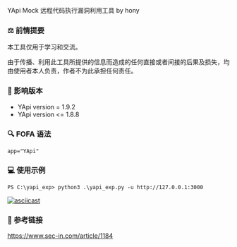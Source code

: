 YApi Mock 远程代码执行漏洞利用工具 by hony

### ⚖️ 前情提要

本工具仅用于学习和交流。

由于传播、利用此工具所提供的信息而造成的任何直接或者间接的后果及损失，均由使用者本人负责，作者不为此承担任何责任。

### 📃 影响版本

- YApi version = 1.9.2
- YApi version <= 1.8.8

### 🔍 FOFA 语法

```
app="YApi"
```

### 💻 使用示例

```
PS C:\yapi_exp> python3 .\yapi_exp.py -u http://127.0.0.1:3000
```

[![asciicast](https://asciinema.org/a/pfDJXLFMC0MRFJkbz49rDgQuX.svg)](https://asciinema.org/a/pfDJXLFMC0MRFJkbz49rDgQuX)

### 🔗 参考链接

https://www.sec-in.com/article/1184
